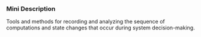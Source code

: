 ### Mini Description

Tools and methods for recording and analyzing the sequence of computations and state changes that occur during system decision-making.
